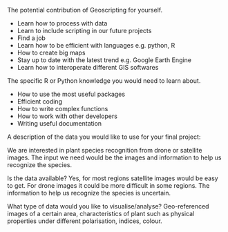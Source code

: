 
The potential contribution of Geoscripting for yourself.

- Learn how to process with data
- Learn to include scripting in our future projects
- Find a job
- Learn how to be efficient with languages e.g. python, R
- How to create big maps
- Stay up to date with the latest trend e.g. Google Earth Engine
- Learn how to interoperate different GIS softwares

The specific R or Python knowledge you would need to learn about.
- How to use the most useful packages
- Efficient coding
- How to write complex functions
- How to work with other developers
- Writing useful documentation


A description of the data you would like to use for your final project:

We are interested in plant species recognition from drone or satellite images.
The input we need would be the images and information to help us recognize the species.


Is the data available?
Yes, for most regions satellite images would be easy to get. For drone images it could be more difficult in some regions. 
The information to help us recognize the species is uncertain.

What type of data would you like to visualise/analyse?
Geo-referenced images of a certain area, characteristics of plant such as physical properties under different polarisation, indices, colour.